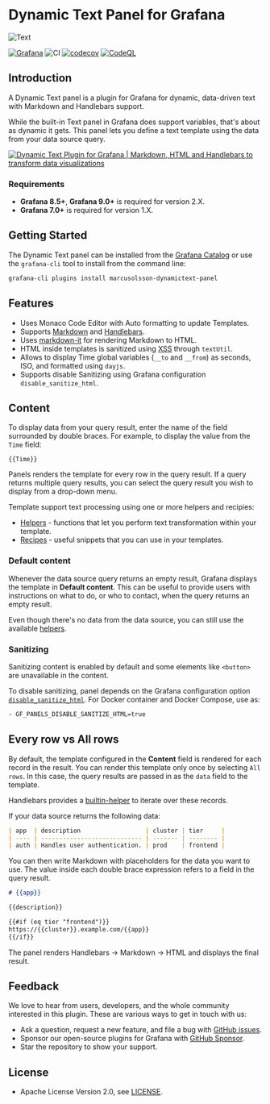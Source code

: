 # Dynamic Text Panel for Grafana

![Text](https://github.com/VolkovLabs/volkovlabs-dynamictext-panel/raw/main/src/img/screenshot.png)

[![Grafana](https://img.shields.io/badge/Grafana-9.2.2-orange)](https://www.grafana.com)
![CI](https://github.com/volkovlabs/volkovlabs-dynamictext-panel/workflows/CI/badge.svg)
[![codecov](https://codecov.io/gh/VolkovLabs/volkovlabs-dynamictext-panel/branch/main/graph/badge.svg?token=0m6f0ktUar)](https://codecov.io/gh/VolkovLabs/volkovlabs-dynamictext-panel)
[![CodeQL](https://github.com/VolkovLabs/volkovlabs-dynamictext-panel/actions/workflows/codeql-analysis.yml/badge.svg)](https://github.com/VolkovLabs/volkovlabs-dynamictext-panel/actions/workflows/codeql-analysis.yml)

## Introduction

A Dynamic Text panel is a plugin for Grafana for dynamic, data-driven text with Markdown and Handlebars support.

While the built-in Text panel in Grafana does support variables, that's about as dynamic it gets. This panel lets you define a text template using the data from your data source query.

[![Dynamic Text Plugin for Grafana | Markdown, HTML and Handlebars to transform data visualizations](https://raw.githubusercontent.com/volkovlabs/volkovlabs-dynamictext-panel/main/img/video.png)](https://youtu.be/MpNZ4Yl-p0U)

### Requirements

- **Grafana 8.5+**, **Grafana 9.0+** is required for version 2.X.
- **Grafana 7.0+** is required for version 1.X.

## Getting Started

The Dynamic Text panel can be installed from the [Grafana Catalog](https://grafana.com/grafana/plugins/marcusolsson-dynamictext-panel/) or use the `grafana-cli` tool to install from the command line:

```bash
grafana-cli plugins install marcusolsson-dynamictext-panel
```

## Features

- Uses Monaco Code Editor with Auto formatting to update Templates.
- Supports [Markdown](https://commonmark.org/help/) and [Handlebars](https://handlebarsjs.com/guide/expressions.html#basic-usage).
- Uses [markdown-it](https://github.com/markdown-it/markdown-it) for rendering Markdown to HTML.
- HTML inside templates is sanitized using [XSS](https://jsxss.com/en/index.html) through `textUtil`.
- Allows to display Time global variables (`__to` and `__from`) as seconds, ISO, and formatted using `dayjs`.
- Supports disable Sanitizing using Grafana configuration `disable_sanitize_html`.

## Content

To display data from your query result, enter the name of the field surrounded by double braces. For example, to display the value from the `Time` field:

```
{{Time}}
```

Panels renders the template for every row in the query result. If a query returns multiple query results, you can select the query result you wish to display from a drop-down menu.

Template support text processing using one or more helpers and recipies:

- [Helpers](https://volkovlabs.io/plugins/volkovlabs-dynamictext-panel/helpers) - functions that let you perform text transformation within your template.
- [Recipes](https://volkovlabs.io/plugins/volkovlabs-dynamictext-panel/recipes) - useful snippets that you can use in your templates.

### Default content

Whenever the data source query returns an empty result, Grafana displays the template in **Default content**. This can be useful to provide users with instructions on what to do, or who to contact, when the query returns an empty result.

Even though there's no data from the data source, you can still use the available [helpers](https://volkovlabs.io/plugins/volkovlabs-dynamictext-panel/helpers).

### Sanitizing

Sanitizing content is enabled by default and some elements like `<button>` are unavailable in the content.

To disable sanitizing, panel depends on the Grafana configuration option [`disable_sanitize_html`](https://grafana.com/docs/grafana/latest/setup-grafana/configure-grafana/#disable_sanitize_html). For Docker container and Docker Compose, use as:

```bash
- GF_PANELS_DISABLE_SANITIZE_HTML=true
```

## Every row vs All rows

By default, the template configured in the **Content** field is rendered for each record in the result. You can render this template only once by selecting `All rows`. In this case, the query results are passed in as the `data` field to the template.

Handlebars provides a [builtin-helper](https://handlebarsjs.com/guide/builtin-helpers.html#each) to iterate over these records.

If your data source returns the following data:

```md
| app  | description                  | cluster | tier     |
| ---- | ---------------------------- | ------- | -------- |
| auth | Handles user authentication. | prod    | frontend |
```

You can then write Markdown with placeholders for the data you want to use. The value inside each double brace expression refers to a field in the query result.

```md
# {{app}}

{{description}}

{{#if (eq tier "frontend")}}
https://{{cluster}}.example.com/{{app}}
{{/if}}
```

The panel renders Handlebars → Markdown → HTML and displays the final result.

## Feedback

We love to hear from users, developers, and the whole community interested in this plugin. These are various ways to get in touch with us:

- Ask a question, request a new feature, and file a bug with [GitHub issues](https://github.com/volkovlabs/volkovlabs-dynamictext-panel/issues/new/choose).
- Sponsor our open-source plugins for Grafana with [GitHub Sponsor](https://github.com/sponsors/VolkovLabs).
- Star the repository to show your support.

## License

- Apache License Version 2.0, see [LICENSE](https://github.com/volkovlabs/volkovlabs-dynamictext-panel/blob/main/LICENSE).
